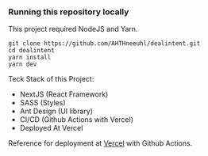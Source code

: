 ### Running this repository locally

This project required NodeJS and Yarn.

```
git clone https://github.com/AHTHneeuhl/dealintent.git
cd dealintent
yarn install
yarn dev

```

Teck Stack of this Project:

- NextJS (React Framework)
- SASS (Styles)
- Ant Design (UI library)
- CI/CD (Github Actions with Vercel)
- Deployed At Vercel

Reference for deployment at [Vercel](https://vercel.com/guides/how-can-i-use-github-actions-with-vercel) with Github Actions.

